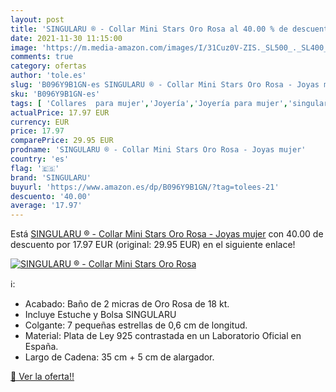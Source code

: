 ```yaml
---
layout: post
title: 'SINGULARU ® - Collar Mini Stars Oro Rosa al 40.00 % de descuento'
date: 2021-11-30 11:15:00
image: 'https://m.media-amazon.com/images/I/31Cuz0V-ZIS._SL500_._SL400_.jpg'
comments: true
category: ofertas
author: 'tole.es'
slug: 'B096Y9B1GN-es SINGULARU ® - Collar Mini Stars Oro Rosa - Joyas mujer'
sku: 'B096Y9B1GN-es'
tags: [ 'Collares  para mujer','Joyería','Joyería para mujer','singularu', ]
actualPrice: 17.97 EUR
currency: EUR
price: 17.97
comparePrice: 29.95 EUR
prodname: 'SINGULARU ® - Collar Mini Stars Oro Rosa - Joyas mujer'
country: 'es'
flag: '🇪🇸'
brand: 'SINGULARU'
buyurl: 'https://www.amazon.es/dp/B096Y9B1GN/?tag=tolees-21'
descuento: '40.00'
average: '17.97'
---
```


Está [SINGULARU ® - Collar Mini Stars Oro Rosa - Joyas mujer](https://www.amazon.es/dp/B096Y9B1GN/?tag=tolees-21) con 40.00 de descuento por 17.97 EUR (original: 29.95 EUR) en el siguiente enlace!

[![SINGULARU ® - Collar Mini Stars Oro Rosa](https://m.media-amazon.com/images/I/31Cuz0V-ZIS._SL500_._SL400_.jpg)](https://www.amazon.es/dp/B096Y9B1GN/?tag=tolees-21)

ℹ️:

- Acabado: Baño de 2 micras de Oro Rosa de 18 kt.
- Incluye Estuche y Bolsa SINGULARU
- Colgante: 7 pequeñas estrellas de 0,6 cm de longitud.
- Material: Plata de Ley 925 contrastada en un Laboratorio Oficial en España.
- Largo de Cadena: 35 cm + 5 cm de alargador.

[🛒 Ver la oferta!!](https://www.amazon.es/dp/B096Y9B1GN/?tag=tolees-21)
